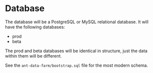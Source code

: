 # Database

The database will be a PostgreSQL or MySQL relational database. It will have the following databases:

- prod
- beta

The prod and beta databases will be identical in structure, just the data within them will be different.

See the `ant-data-farm/bootstrap.sql` file for the most modern schema.

